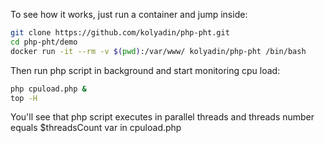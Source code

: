 To see how it works, just run a container and jump inside:

```bash
git clone https://github.com/kolyadin/php-pht.git
cd php-pht/demo
docker run -it --rm -v $(pwd):/var/www/ kolyadin/php-pht /bin/bash
```

Then run php script in background and start monitoring cpu load:

```bash
php cpuload.php &
top -H
```

You'll see that php script executes in parallel threads and threads number equals $threadsCount var in cpuload.php